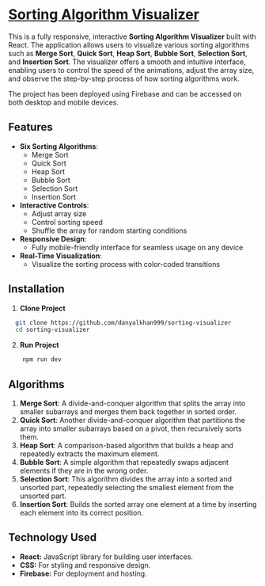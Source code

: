
# [Sorting Algorithm Visualizer](https://algorithm-visualizer-a93c4.web.app/)

This is a fully responsive, interactive **Sorting Algorithm Visualizer** built with React. The application allows users to visualize various sorting algorithms such as **Merge Sort**, **Quick Sort**, **Heap Sort**, **Bubble Sort**, **Selection Sort**, and **Insertion Sort**. The visualizer offers a smooth and intuitive interface, enabling users to control the speed of the animations, adjust the array size, and observe the step-by-step process of how sorting algorithms work.

The project has been deployed using Firebase and can be accessed on both desktop and mobile devices.
## Features

- **Six Sorting Algorithms**:
  - Merge Sort
  - Quick Sort
  - Heap Sort
  - Bubble Sort
  - Selection Sort
  - Insertion Sort
- **Interactive Controls**:
  - Adjust array size
  - Control sorting speed
  - Shuffle the array for random starting conditions
- **Responsive Design**:
  - Fully mobile-friendly interface for seamless usage on any device
- **Real-Time Visualization**:
  - Visualize the sorting process with color-coded transitions


## Installation

1. **Clone Project**

```bash
  git clone https://github.com/danyalkhan999/sorting-visualizer
  cd sorting-visualizer
```
2. **Run Project**

```bash
    npm run dev
```

## Algorithms

1. **Merge Sort**: A divide-and-conquer algorithm that splits the array into smaller subarrays and merges them back together in sorted order.
2. **Quick Sort**: Another divide-and-conquer algorithm that partitions the array into smaller subarrays based on a pivot, then recursively sorts them.
3. **Heap Sort**: A comparison-based algorithm that builds a heap and repeatedly extracts the maximum element.
4. **Bubble Sort**: A simple algorithm that repeatedly swaps adjacent elements if they are in the wrong order.
5. **Selection Sort**: This algorithm divides the array into a sorted and unsorted part, repeatedly selecting the smallest element from the unsorted part.
6. **Insertion Sort**: Builds the sorted array one element at a time by inserting each element into its correct position.
## Technology Used

+ **React:** JavaScript library for building user interfaces.
+ **CSS:** For styling and responsive design.
+ **Firebase:** For deployment and hosting.